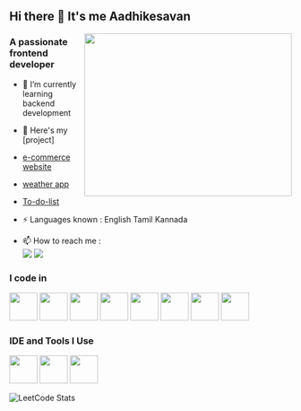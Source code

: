 ## Hi there 👋 It's me Aadhikesavan
<img align="right" width="370" height="290" src="https://i.pinimg.com/originals/47/f0/34/47f0342cec72b800463bf003eac1257e.gif">
<h3>A passionate frontend developer</h3>

- 🌱 I’m currently learning backend development
- 🔭 Here's my [project]
- [e-commerce website](https://aadhikesavan17.github.io/aadhi.project1/)
- [weather app](https://aadhikesavan17.github.io/aadhi.project2_Weather-App/)
- [To-do-list](https://aadhikesavan17.github.io/aadhi.project3_To-do-list/)

-  ⚡ Languages known : English Tamil Kannada
- 📫 How to reach me :
 <br />  [<img src="https://img.shields.io/badge/LinkedIn-0077B5?style=for-the-badge&logo=linkedin&logoColor=white" />](https://www.linkedin.com/in/aadhi-kesavan/)  [<img src="<https://img.shields.io/badge/Gmail-D14836?style=for-the-badge&logo=gmail&logoColor=white" />](aadhikesavan17u@gmail.com)

### I code in
<img height="50" width="50" src="https://img.icons8.com/color/48/000000/python.png" /> <img height="50" width="50" src="https://img.icons8.com/color/48/000000/javascript.png"/> <img height="50" width="50" src="https://img.icons8.com/color/48/000000/react-native.png"/> <img height="50" width="50" src="https://img.icons8.com/color/48/000000/html-5.png" /> <img height="50" width="50" src="https://img.icons8.com/color/48/000000/css3.png" /> <img height="50" width="50" src="https://img.icons8.com/color/48/000000/mysql-logo.png"/> <img height="50" width="50" src="https://img.icons8.com/color/48/000000/bootstrap.png" /> <img height="50" width="50" src="https://img.icons8.com/color/48/000000/node.png" />

### IDE and Tools I Use
<img height="50" width="50" src="https://img.icons8.com/color/48/000000/visual-studio-code-2019.png"/> <img height="50" width="50" src="https://img.icons8.com/color/48/000000/pycharm.png"/> <img height="50" width="50" src="https://img.icons8.com/color/50/000000/git.png"/>

![LeetCode Stats](https://leetcard.jacoblin.cool/Aadhi17?theme=dark&font=Marcellus)

